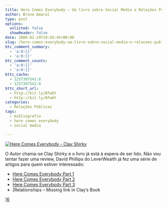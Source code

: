 ```yaml
---
title: Here Comes Everybody – Um livro sobre Social Media e Relações Públicas
author: Bruno Amaral
type: post
options:
  unlisted: false
  showHeader: false
date: 2008-02-29T19:56:45+00:00
slug: /here-comes-everybody-um-livro-sobre-social-media-e-relacoes-publicas/
btc_comment_summary:
  - 'a:0:{}'
  - 'a:0:{}'
btc_comment_counts:
  - 'a:0:{}'
  - 'a:0:{}'
bttc_cache:
  - 1257307541:0
  - 1257307541:0
bttc_short_url:
  - http://bit.ly/Bfw6Y
  - http://bit.ly/Bfw6Y
categories:
  - Relações Públicas
tags:
  - bibliografia
  - here comes everybody
  - social media

---
```

[![Here Comes Everybody - Clay Shirky][1]][2]
  
O Autor chama-se Clay Shirky e o livro já está à espera de ser lido. Não vou tentar fazer uma review, David Phillips do LeverWealth já fez uma série de artigos para quem estiver interessado:

  * [Here Comes Everybody Part 1][3]
  * [Here Comes Everybody Part 2][4]
  * [Here Comes Everybody Part 3][5]
  * [Relationships &#8211; Missing link in Clay&#8217;s Book
  
][6]

 [1]: /wp-content/uploads/2008/02/herecomeseverybody.jpg
 [2]: http://www.amazon.co.uk/gp/product/0713999896?ie=UTF8&tag=relacoespubli-21&linkCode=as2&camp=1634&creative=6738&creativeASIN=0713999896
 [3]: http://leverwealth.blogspot.com/2008/02/here-comes-everybody-part-1.html
 [4]: http://leverwealth.blogspot.com/2008/02/here-comes-everybody-part-2.html
 [5]: http://leverwealth.blogspot.com/2008/02/here-comes-everybody-part-3.html
 [6]: http://leverwealth.blogspot.com/2008/02/relationships-missing-link-in-clays.html